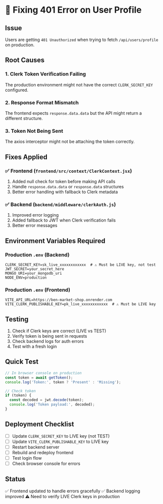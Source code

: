 # 🔧 Fixing 401 Error on User Profile

## Issue
Users are getting `401 Unauthorized` when trying to fetch `/api/users/profile` on production.

## Root Causes

### 1. **Clerk Token Verification Failing**
The production environment might not have the correct `CLERK_SECRET_KEY` configured.

### 2. **Response Format Mismatch**
The frontend expects `response.data.data` but the API might return a different structure.

### 3. **Token Not Being Sent**
The axios interceptor might not be attaching the token correctly.

## Fixes Applied

### ✅ Frontend (`frontend/src/context/ClerkContext.jsx`)
1. Added null check for token before making API calls
2. Handle `response.data.data` or `response.data` structures
3. Better error handling with fallback to Clerk metadata

### ✅ Backend (`backend/middleware/clerkAuth.js`)
1. Improved error logging
2. Added fallback to JWT when Clerk verification fails
3. Better error messages

## Environment Variables Required

### Production `.env` (Backend)
```env
CLERK_SECRET_KEY=sk_live_xxxxxxxxxxxx  # ⚠️ Must be LIVE key, not test
JWT_SECRET=your_secret_here
MONGO_URI=your_mongodb_uri
NODE_ENV=production
```

### Production `.env` (Frontend)
```env
VITE_API_URL=https://ben-market-shop.onrender.com
VITE_CLERK_PUBLISHABLE_KEY=pk_live_xxxxxxxxxxxx  # ⚠️ Must be LIVE key
```

## Testing

1. Check if Clerk keys are correct (LIVE vs TEST)
2. Verify token is being sent in requests
3. Check backend logs for auth errors
4. Test with a fresh login

## Quick Test

```javascript
// In browser console on production
const token = await getToken();
console.log('Token:', token ? 'Present' : 'Missing');

// Check token
if (token) {
  const decoded = jwt.decode(token);
  console.log('Token payload:', decoded);
}
```

## Deployment Checklist

- [ ] Update `CLERK_SECRET_KEY` to LIVE key (not TEST)
- [ ] Update `VITE_CLERK_PUBLISHABLE_KEY` to LIVE key
- [ ] Restart backend server
- [ ] Rebuild and redeploy frontend
- [ ] Test login flow
- [ ] Check browser console for errors

## Status

✅ Frontend updated to handle errors gracefully
✅ Backend logging improved
⚠️ Need to verify LIVE Clerk keys in production

